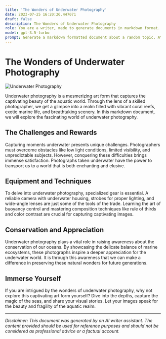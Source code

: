```yaml
---
title: 'The Wonders of Underwater Photography'
date: 2023-07-25 16:20:26.447071
draft: false
description: The Wonders of Underwater Photography
role: You are a writer, made to generate documents in markdown format. It is very important that all of the documents you generate are in valid markdown format.
model: gpt-3.5-turbo
prompt: Generate a markdown formatted document about a random topic. At the bottom, include a disclaimer explaining that the document was generated by you. The first line of the document should be the title. Make sure that the entire document is in proper markdown format, using a mix of various tags to make the document visually appealing.
---
```


# The Wonders of Underwater Photography

![Underwater Photography](https://images.unsplash.com/photo-1529177528450-6f9e2cdbd9ad?ixid=MnwxMjA3fDB8MHxzZWFyY2h8OXx8dW5kZXJ3YXRlciUyMHBvZGNhc3QlMjB3b3Jrc3BhY2UlMjBwaG90b2dyYXBoeXxlbnwwfHwwfHw%3D&ixlib=rb-1.2.1&auto=format&fit=crop&w=800&q=60)

Underwater photography is a mesmerizing art form that captures the captivating beauty of the aquatic world. Through the lens of a skilled photographer, we get a glimpse into a realm filled with vibrant coral reefs, exotic marine life, and breathtaking scenery. In this markdown document, we will explore the fascinating world of underwater photography.

## The Challenges and Rewards

Capturing moments underwater presents unique challenges. Photographers must overcome obstacles like low light conditions, limited visibility, and unpredictable subjects. However, conquering these difficulties brings immense satisfaction. Photographs taken underwater have the power to transport us to a world that is both enchanting and elusive.

## Equipment and Techniques

To delve into underwater photography, specialized gear is essential. A reliable camera with underwater housing, strobes for proper lighting, and wide-angle lenses are just some of the tools of the trade. Learning the art of buoyancy control and mastering composition techniques like rule of thirds and color contrast are crucial for capturing captivating images.

## Conservation and Appreciation

Underwater photography plays a vital role in raising awareness about the conservation of our oceans. By showcasing the delicate balance of marine ecosystems, these photographs inspire a deeper appreciation for the underwater world. It is through this awareness that we can make a difference in preserving these natural wonders for future generations.

## Immerse Yourself

If you are intrigued by the wonders of underwater photography, why not explore this captivating art form yourself? Dive into the depths, capture the magic of the seas, and share your visual stories. Let your images speak for the beauty and fragility of the aquatic realm.

---

*Disclaimer: This document was generated by an AI writer assistant. The content provided should be used for reference purposes and should not be considered as professional advice or a factual account.*